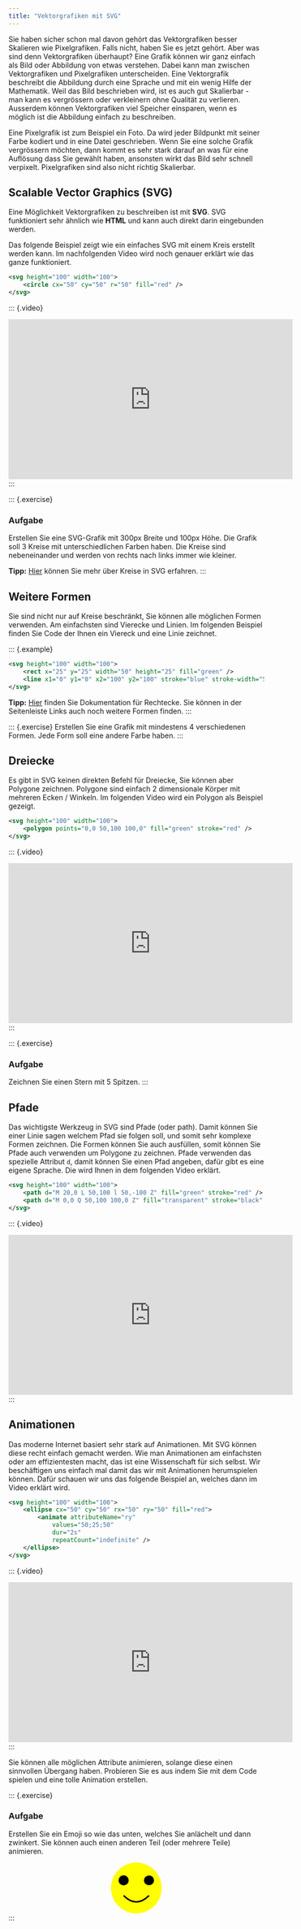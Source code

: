 ```yaml
---
title: "Vektorgrafiken mit SVG"
---
```


Sie haben sicher schon mal davon gehört das Vektorgrafiken besser Skalieren wie
Pixelgrafiken. Falls nicht, haben Sie es jetzt gehört. Aber was sind denn
Vektorgrafiken überhaupt? Eine Grafik können wir ganz einfach als Bild oder
Abbildung von etwas verstehen. Dabei kann man zwischen Vektorgrafiken und
Pixelgrafiken unterscheiden. Eine Vektorgrafik beschreibt die Abbildung durch
eine Sprache und mit ein wenig Hilfe der Mathematik. Weil das Bild beschrieben
wird, ist es auch gut Skalierbar - man kann es vergrössern oder verkleinern
ohne Qualität zu verlieren. Ausserdem können Vektorgrafiken viel Speicher
einsparen, wenn es möglich ist die Abbildung einfach zu beschreiben.

Eine Pixelgrafik ist zum Beispiel ein Foto. Da wird jeder Bildpunkt mit seiner
Farbe kodiert und in eine Datei geschrieben. Wenn Sie eine solche Grafik
vergrössern möchten, dann kommt es sehr stark darauf an was für eine Auflösung
dass Sie gewählt haben, ansonsten wirkt das Bild sehr schnell verpixelt.
Pixelgrafiken sind also nicht richtig Skalierbar.

## Scalable Vector Graphics (SVG)

Eine Möglichkeit Vektorgrafiken zu beschreiben ist mit **SVG**. SVG
funktioniert sehr ähnlich wie **HTML** und kann auch direkt darin eingebunden
werden.

Das folgende Beispiel zeigt wie ein einfaches SVG mit einem Kreis erstellt
werden kann. Im nachfolgenden Video wird noch genauer erklärt wie das ganze
funktioniert.

```svg
<svg height="100" width="100">
    <circle cx="50" cy="50" r="50" fill="red" />
</svg>
```

::: {.video}
<iframe width="560" height="315"
src="https://www.youtube.com/embed/IidjpojV1Mk"
frameborder="0" allow="accelerometer; autoplay; clipboard-write;
encrypted-media; gyroscope; picture-in-picture" allowfullscreen></iframe>
:::

::: {.exercise}
### Aufgabe

Erstellen Sie eine SVG-Grafik mit 300px Breite und 100px Höhe. Die Grafik soll
3 Kreise mit unterschiedlichen Farben haben. Die Kreise sind nebeneinander und
werden von rechts nach links immer wie kleiner.

**Tipp:** [Hier](https://www.w3schools.com/graphics/svg_circle.asp) können Sie
mehr über Kreise in SVG erfahren.
:::

## Weitere Formen

Sie sind nicht nur auf Kreise beschränkt, Sie können alle möglichen Formen
verwenden. Am einfachsten sind Vierecke und Linien. Im folgenden Beispiel
finden Sie Code der Ihnen ein Viereck und eine Linie zeichnet.

::: {.example}
```svg
<svg height="100" width="100">
    <rect x="25" y="25" width="50" height="25" fill="green" />
    <line x1="0" y1="0" x2="100" y2="100" stroke="blue" stroke-width="5" />
</svg>
```

**Tipp:** [Hier](https://www.w3schools.com/graphics/svg_rect.asp) finden Sie
Dokumentation für Rechtecke. Sie können in der Seitenleiste Links auch noch
weitere Formen finden.
:::

::: {.exercise}
Erstellen Sie eine Grafik mit mindestens 4 verschiedenen Formen. Jede Form soll
eine andere Farbe haben.
:::

## Dreiecke

Es gibt in SVG keinen direkten Befehl für Dreiecke, Sie können aber Polygone
zeichnen. Polygone sind einfach 2 dimensionale Körper mit mehreren Ecken /
Winkeln. Im folgenden Video wird ein Polygon als Beispiel gezeigt.

```svg
<svg height="100" width="100">
    <polygon points="0,0 50,100 100,0" fill="green" stroke="red" />
</svg>
```

::: {.video}
<iframe width="560" height="315"
src="https://www.youtube.com/embed/vp6NTzAhmKA"
frameborder="0" allow="accelerometer; autoplay; clipboard-write;
encrypted-media; gyroscope; picture-in-picture" allowfullscreen></iframe>
:::

::: {.exercise}
### Aufgabe

Zeichnen Sie einen Stern mit 5 Spitzen.
:::

## Pfade

Das wichtigste Werkzeug in SVG sind Pfade (oder path). Damit können Sie einer
Linie sagen welchem Pfad sie folgen soll, und somit sehr komplexe Formen
zeichnen. Die Formen können Sie auch ausfüllen, somit können Sie Pfade auch
verwenden um Polygone zu zeichnen. Pfade verwenden das spezielle Attribut `d`,
damit können Sie einen Pfad angeben, dafür gibt es eine eigene Sprache. Die
wird Ihnen in dem folgenden Video erklärt.

```svg
<svg height="100" width="100">
    <path d="M 20,0 L 50,100 l 50,-100 Z" fill="green" stroke="red" />
    <path d="M 0,0 Q 50,100 100,0 Z" fill="transparent" stroke="black" />
</svg>
```

::: {.video}
<iframe width="560" height="315"
src="https://www.youtube.com/embed/FuOt1YXYWBM"
frameborder="0" allow="accelerometer; autoplay; clipboard-write;
encrypted-media; gyroscope; picture-in-picture" allowfullscreen></iframe>
:::

## Animationen

Das moderne Internet basiert sehr stark auf Animationen. Mit SVG können diese
recht einfach gemacht werden. Wie man Animationen am einfachsten oder am
effizientesten macht, das ist eine Wissenschaft für sich selbst. Wir
beschäftigen uns einfach mal damit das wir mit Animationen herumspielen können.
Dafür schauen wir uns das folgende Beispiel an, welches dann im Video erklärt
wird.

```svg
<svg height="100" width="100">
    <ellipse cx="50" cy="50" rx="50" ry="50" fill="red">
        <animate attributeName="ry"
            values="50;25;50"
            dur="2s"
            repeatCount="indefinite" />
    </ellipse>
</svg>
```

::: {.video}
<iframe width="560" height="315"
src="https://www.youtube.com/embed/vzINS_IAkhA"
frameborder="0" allow="accelerometer; autoplay; clipboard-write;
encrypted-media; gyroscope; picture-in-picture" allowfullscreen></iframe>
:::

Sie können alle möglichen Attribute animieren, solange diese einen sinnvollen
Übergang haben. Probieren Sie es aus indem Sie mit dem Code spielen und eine
tolle Animation erstellen.

::: {.exercise}
### Aufgabe

Erstellen Sie ein Emoji so wie das unten, welches Sie anlächelt und dann
zwinkert. Sie können auch einen anderen Teil (oder mehrere Teile) animieren.

<center>
<svg id="svg-elem" height="100" width="100">
    <circle cx="50" cy="50" r="50" fill="yellow" />
    <circle cx="25" cy="35" r="10" fill="black" />
    <ellipse cx="75" cy="35" rx="10" ry="10" fill="black">
        <animate attributeName="ry"
            values="10;5;10"
            dur="2s"
            repeatCount="indefinite" />
    </ellipse>
    <path fill="transparent" stroke="black" stroke-width="3"
        d="M 25,65 q 25,25 50,0" />
</svg>
</center>
:::
